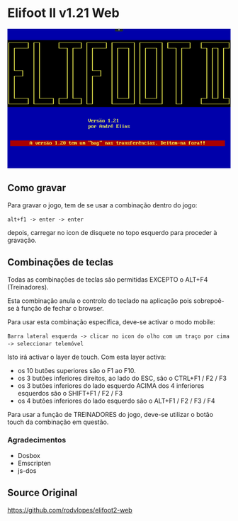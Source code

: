 # Elifoot II v1.21 Web

![InitImage](./elifoot2-init.png)



## Como gravar

Para gravar o jogo, tem de se usar a combinação dentro do jogo:

```alt+f1 -> enter -> enter```

depois, carregar no icon de disquete no topo esquerdo para proceder à gravação.



## Combinações de teclas

Todas as combinações de teclas são permitidas EXCEPTO o ALT+F4 (Treinadores).

Esta combinação anula o controlo do teclado na aplicação pois sobrepoê-se à função de fechar o browser.

Para usar esta combinação específica, deve-se activar o modo mobile:

```Barra lateral esquerda -> clicar no icon do olho com um traço por cima -> seleccionar telemóvel```

Isto irá activar o layer de touch. Com esta layer activa:

- os 10 butões superiores são o F1 ao F10.
- os 3 butões inferiores direitos, ao lado do ESC, são o CTRL+F1 / F2 / F3
- os 3 butões inferiores do lado esquerdo ACIMA dos 4 inferiores esquerdos são o SHIFT+F1 / F2 / F3
- os 4 butões inferiores do lado esquerdo são o ALT+F1 / F2 / F3 / F4

Para usar a função de TREINADORES do jogo, deve-se utilizar o botão touch da combinação em questão.



### Agradecimentos

- Dosbox
- Emscripten
- js-dos



## Source Original

https://github.com/rodvlopes/elifoot2-web
